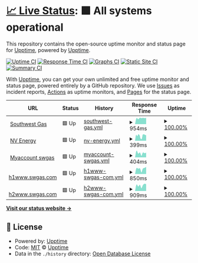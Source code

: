 # [📈 Live Status](https://demo.upptime.js.org): <!--live status--> **🟩 All systems operational**

This repository contains the open-source uptime monitor and status page for [Upptime](https://upptime.js.org), powered by [Upptime](https://github.com/upptime/upptime).

[![Uptime CI](https://github.com/ajshastri/musical-waffle/workflows/Uptime%20CI/badge.svg)](https://github.com/ajshastri/musical-waffle/actions?query=workflow%3A%22Uptime+CI%22)
[![Response Time CI](https://github.com/ajshastri/musical-waffle/workflows/Response%20Time%20CI/badge.svg)](https://github.com/ajshastri/musical-waffle/actions?query=workflow%3A%22Response+Time+CI%22)
[![Graphs CI](https://github.com/ajshastri/musical-waffle/workflows/Graphs%20CI/badge.svg)](https://github.com/ajshastri/musical-waffle/actions?query=workflow%3A%22Graphs+CI%22)
[![Static Site CI](https://github.com/ajshastri/musical-waffle/workflows/Static%20Site%20CI/badge.svg)](https://github.com/ajshastri/musical-waffle/actions?query=workflow%3A%22Static+Site+CI%22)
[![Summary CI](https://github.com/ajshastri/musical-waffle/workflows/Summary%20CI/badge.svg)](https://github.com/ajshastri/musical-waffle/actions?query=workflow%3A%22Summary+CI%22)

With [Upptime](https://upptime.js.org), you can get your own unlimited and free uptime monitor and status page, powered entirely by a GitHub repository. We use [Issues](https://github.com/upptime/upptime/issues) as incident reports, [Actions](https://github.com/ajshastri/musical-waffle/actions) as uptime monitors, and [Pages](https://demo.upptime.js.org) for the status page.

<!--start: status pages-->
<!-- This summary is generated by Upptime (https://github.com/upptime/upptime) -->
<!-- Do not edit this manually, your changes will be overwritten -->
<!-- prettier-ignore -->
| URL | Status | History | Response Time | Uptime |
| --- | ------ | ------- | ------------- | ------ |
| <img alt="" src="https://icons.duckduckgo.com/ip3/www.swgas.com.ico" height="13"> [Southwest Gas](https://www.swgas.com) | 🟩 Up | [southwest-gas.yml](https://github.com/ajshastri/musical-waffle/commits/HEAD/history/southwest-gas.yml) | <details><summary><img alt="Response time graph" src="./graphs/southwest-gas/response-time-week.png" height="20"> 954ms</summary><br><a href="https://ajshastri.github.io/musical-waffle/history/southwest-gas"><img alt="Response time 748" src="https://img.shields.io/endpoint?url=https%3A%2F%2Fraw.githubusercontent.com%2Fajshastri%2Fmusical-waffle%2FHEAD%2Fapi%2Fsouthwest-gas%2Fresponse-time.json"></a><br><a href="https://ajshastri.github.io/musical-waffle/history/southwest-gas"><img alt="24-hour response time 991" src="https://img.shields.io/endpoint?url=https%3A%2F%2Fraw.githubusercontent.com%2Fajshastri%2Fmusical-waffle%2FHEAD%2Fapi%2Fsouthwest-gas%2Fresponse-time-day.json"></a><br><a href="https://ajshastri.github.io/musical-waffle/history/southwest-gas"><img alt="7-day response time 954" src="https://img.shields.io/endpoint?url=https%3A%2F%2Fraw.githubusercontent.com%2Fajshastri%2Fmusical-waffle%2FHEAD%2Fapi%2Fsouthwest-gas%2Fresponse-time-week.json"></a><br><a href="https://ajshastri.github.io/musical-waffle/history/southwest-gas"><img alt="30-day response time 748" src="https://img.shields.io/endpoint?url=https%3A%2F%2Fraw.githubusercontent.com%2Fajshastri%2Fmusical-waffle%2FHEAD%2Fapi%2Fsouthwest-gas%2Fresponse-time-month.json"></a><br><a href="https://ajshastri.github.io/musical-waffle/history/southwest-gas"><img alt="1-year response time 734" src="https://img.shields.io/endpoint?url=https%3A%2F%2Fraw.githubusercontent.com%2Fajshastri%2Fmusical-waffle%2FHEAD%2Fapi%2Fsouthwest-gas%2Fresponse-time-year.json"></a></details> | <details><summary><a href="https://ajshastri.github.io/musical-waffle/history/southwest-gas">100.00%</a></summary><a href="https://ajshastri.github.io/musical-waffle/history/southwest-gas"><img alt="All-time uptime 99.97%" src="https://img.shields.io/endpoint?url=https%3A%2F%2Fraw.githubusercontent.com%2Fajshastri%2Fmusical-waffle%2FHEAD%2Fapi%2Fsouthwest-gas%2Fuptime.json"></a><br><a href="https://ajshastri.github.io/musical-waffle/history/southwest-gas"><img alt="24-hour uptime 100.00%" src="https://img.shields.io/endpoint?url=https%3A%2F%2Fraw.githubusercontent.com%2Fajshastri%2Fmusical-waffle%2FHEAD%2Fapi%2Fsouthwest-gas%2Fuptime-day.json"></a><br><a href="https://ajshastri.github.io/musical-waffle/history/southwest-gas"><img alt="7-day uptime 100.00%" src="https://img.shields.io/endpoint?url=https%3A%2F%2Fraw.githubusercontent.com%2Fajshastri%2Fmusical-waffle%2FHEAD%2Fapi%2Fsouthwest-gas%2Fuptime-week.json"></a><br><a href="https://ajshastri.github.io/musical-waffle/history/southwest-gas"><img alt="30-day uptime 100.00%" src="https://img.shields.io/endpoint?url=https%3A%2F%2Fraw.githubusercontent.com%2Fajshastri%2Fmusical-waffle%2FHEAD%2Fapi%2Fsouthwest-gas%2Fuptime-month.json"></a><br><a href="https://ajshastri.github.io/musical-waffle/history/southwest-gas"><img alt="1-year uptime 99.98%" src="https://img.shields.io/endpoint?url=https%3A%2F%2Fraw.githubusercontent.com%2Fajshastri%2Fmusical-waffle%2FHEAD%2Fapi%2Fsouthwest-gas%2Fuptime-year.json"></a></details>
| <img alt="" src="https://icons.duckduckgo.com/ip3/www.nvenergy.com.ico" height="13"> [NV Energy](https://www.nvenergy.com) | 🟩 Up | [nv-energy.yml](https://github.com/ajshastri/musical-waffle/commits/HEAD/history/nv-energy.yml) | <details><summary><img alt="Response time graph" src="./graphs/nv-energy/response-time-week.png" height="20"> 399ms</summary><br><a href="https://ajshastri.github.io/musical-waffle/history/nv-energy"><img alt="Response time 378" src="https://img.shields.io/endpoint?url=https%3A%2F%2Fraw.githubusercontent.com%2Fajshastri%2Fmusical-waffle%2FHEAD%2Fapi%2Fnv-energy%2Fresponse-time.json"></a><br><a href="https://ajshastri.github.io/musical-waffle/history/nv-energy"><img alt="24-hour response time 441" src="https://img.shields.io/endpoint?url=https%3A%2F%2Fraw.githubusercontent.com%2Fajshastri%2Fmusical-waffle%2FHEAD%2Fapi%2Fnv-energy%2Fresponse-time-day.json"></a><br><a href="https://ajshastri.github.io/musical-waffle/history/nv-energy"><img alt="7-day response time 399" src="https://img.shields.io/endpoint?url=https%3A%2F%2Fraw.githubusercontent.com%2Fajshastri%2Fmusical-waffle%2FHEAD%2Fapi%2Fnv-energy%2Fresponse-time-week.json"></a><br><a href="https://ajshastri.github.io/musical-waffle/history/nv-energy"><img alt="30-day response time 351" src="https://img.shields.io/endpoint?url=https%3A%2F%2Fraw.githubusercontent.com%2Fajshastri%2Fmusical-waffle%2FHEAD%2Fapi%2Fnv-energy%2Fresponse-time-month.json"></a><br><a href="https://ajshastri.github.io/musical-waffle/history/nv-energy"><img alt="1-year response time 374" src="https://img.shields.io/endpoint?url=https%3A%2F%2Fraw.githubusercontent.com%2Fajshastri%2Fmusical-waffle%2FHEAD%2Fapi%2Fnv-energy%2Fresponse-time-year.json"></a></details> | <details><summary><a href="https://ajshastri.github.io/musical-waffle/history/nv-energy">100.00%</a></summary><a href="https://ajshastri.github.io/musical-waffle/history/nv-energy"><img alt="All-time uptime 99.91%" src="https://img.shields.io/endpoint?url=https%3A%2F%2Fraw.githubusercontent.com%2Fajshastri%2Fmusical-waffle%2FHEAD%2Fapi%2Fnv-energy%2Fuptime.json"></a><br><a href="https://ajshastri.github.io/musical-waffle/history/nv-energy"><img alt="24-hour uptime 100.00%" src="https://img.shields.io/endpoint?url=https%3A%2F%2Fraw.githubusercontent.com%2Fajshastri%2Fmusical-waffle%2FHEAD%2Fapi%2Fnv-energy%2Fuptime-day.json"></a><br><a href="https://ajshastri.github.io/musical-waffle/history/nv-energy"><img alt="7-day uptime 100.00%" src="https://img.shields.io/endpoint?url=https%3A%2F%2Fraw.githubusercontent.com%2Fajshastri%2Fmusical-waffle%2FHEAD%2Fapi%2Fnv-energy%2Fuptime-week.json"></a><br><a href="https://ajshastri.github.io/musical-waffle/history/nv-energy"><img alt="30-day uptime 99.39%" src="https://img.shields.io/endpoint?url=https%3A%2F%2Fraw.githubusercontent.com%2Fajshastri%2Fmusical-waffle%2FHEAD%2Fapi%2Fnv-energy%2Fuptime-month.json"></a><br><a href="https://ajshastri.github.io/musical-waffle/history/nv-energy"><img alt="1-year uptime 99.81%" src="https://img.shields.io/endpoint?url=https%3A%2F%2Fraw.githubusercontent.com%2Fajshastri%2Fmusical-waffle%2FHEAD%2Fapi%2Fnv-energy%2Fuptime-year.json"></a></details>
| <img alt="" src="https://icons.duckduckgo.com/ip3/myaccount.swgas.com.ico" height="13"> [Myaccount swgas](https://myaccount.swgas.com) | 🟩 Up | [myaccount-swgas.yml](https://github.com/ajshastri/musical-waffle/commits/HEAD/history/myaccount-swgas.yml) | <details><summary><img alt="Response time graph" src="./graphs/myaccount-swgas/response-time-week.png" height="20"> 404ms</summary><br><a href="https://ajshastri.github.io/musical-waffle/history/myaccount-swgas"><img alt="Response time 358" src="https://img.shields.io/endpoint?url=https%3A%2F%2Fraw.githubusercontent.com%2Fajshastri%2Fmusical-waffle%2FHEAD%2Fapi%2Fmyaccount-swgas%2Fresponse-time.json"></a><br><a href="https://ajshastri.github.io/musical-waffle/history/myaccount-swgas"><img alt="24-hour response time 433" src="https://img.shields.io/endpoint?url=https%3A%2F%2Fraw.githubusercontent.com%2Fajshastri%2Fmusical-waffle%2FHEAD%2Fapi%2Fmyaccount-swgas%2Fresponse-time-day.json"></a><br><a href="https://ajshastri.github.io/musical-waffle/history/myaccount-swgas"><img alt="7-day response time 404" src="https://img.shields.io/endpoint?url=https%3A%2F%2Fraw.githubusercontent.com%2Fajshastri%2Fmusical-waffle%2FHEAD%2Fapi%2Fmyaccount-swgas%2Fresponse-time-week.json"></a><br><a href="https://ajshastri.github.io/musical-waffle/history/myaccount-swgas"><img alt="30-day response time 390" src="https://img.shields.io/endpoint?url=https%3A%2F%2Fraw.githubusercontent.com%2Fajshastri%2Fmusical-waffle%2FHEAD%2Fapi%2Fmyaccount-swgas%2Fresponse-time-month.json"></a><br><a href="https://ajshastri.github.io/musical-waffle/history/myaccount-swgas"><img alt="1-year response time 360" src="https://img.shields.io/endpoint?url=https%3A%2F%2Fraw.githubusercontent.com%2Fajshastri%2Fmusical-waffle%2FHEAD%2Fapi%2Fmyaccount-swgas%2Fresponse-time-year.json"></a></details> | <details><summary><a href="https://ajshastri.github.io/musical-waffle/history/myaccount-swgas">100.00%</a></summary><a href="https://ajshastri.github.io/musical-waffle/history/myaccount-swgas"><img alt="All-time uptime 99.97%" src="https://img.shields.io/endpoint?url=https%3A%2F%2Fraw.githubusercontent.com%2Fajshastri%2Fmusical-waffle%2FHEAD%2Fapi%2Fmyaccount-swgas%2Fuptime.json"></a><br><a href="https://ajshastri.github.io/musical-waffle/history/myaccount-swgas"><img alt="24-hour uptime 100.00%" src="https://img.shields.io/endpoint?url=https%3A%2F%2Fraw.githubusercontent.com%2Fajshastri%2Fmusical-waffle%2FHEAD%2Fapi%2Fmyaccount-swgas%2Fuptime-day.json"></a><br><a href="https://ajshastri.github.io/musical-waffle/history/myaccount-swgas"><img alt="7-day uptime 100.00%" src="https://img.shields.io/endpoint?url=https%3A%2F%2Fraw.githubusercontent.com%2Fajshastri%2Fmusical-waffle%2FHEAD%2Fapi%2Fmyaccount-swgas%2Fuptime-week.json"></a><br><a href="https://ajshastri.github.io/musical-waffle/history/myaccount-swgas"><img alt="30-day uptime 99.92%" src="https://img.shields.io/endpoint?url=https%3A%2F%2Fraw.githubusercontent.com%2Fajshastri%2Fmusical-waffle%2FHEAD%2Fapi%2Fmyaccount-swgas%2Fuptime-month.json"></a><br><a href="https://ajshastri.github.io/musical-waffle/history/myaccount-swgas"><img alt="1-year uptime 99.97%" src="https://img.shields.io/endpoint?url=https%3A%2F%2Fraw.githubusercontent.com%2Fajshastri%2Fmusical-waffle%2FHEAD%2Fapi%2Fmyaccount-swgas%2Fuptime-year.json"></a></details>
| <img alt="" src="https://icons.duckduckgo.com/ip3/h1www.swgas.com.ico" height="13"> [h1www.swgas.com](https://h1www.swgas.com) | 🟩 Up | [h1www-swgas-com.yml](https://github.com/ajshastri/musical-waffle/commits/HEAD/history/h1www-swgas-com.yml) | <details><summary><img alt="Response time graph" src="./graphs/h1www-swgas-com/response-time-week.png" height="20"> 850ms</summary><br><a href="https://ajshastri.github.io/musical-waffle/history/h1www-swgas-com"><img alt="Response time 731" src="https://img.shields.io/endpoint?url=https%3A%2F%2Fraw.githubusercontent.com%2Fajshastri%2Fmusical-waffle%2FHEAD%2Fapi%2Fh1www-swgas-com%2Fresponse-time.json"></a><br><a href="https://ajshastri.github.io/musical-waffle/history/h1www-swgas-com"><img alt="24-hour response time 1132" src="https://img.shields.io/endpoint?url=https%3A%2F%2Fraw.githubusercontent.com%2Fajshastri%2Fmusical-waffle%2FHEAD%2Fapi%2Fh1www-swgas-com%2Fresponse-time-day.json"></a><br><a href="https://ajshastri.github.io/musical-waffle/history/h1www-swgas-com"><img alt="7-day response time 850" src="https://img.shields.io/endpoint?url=https%3A%2F%2Fraw.githubusercontent.com%2Fajshastri%2Fmusical-waffle%2FHEAD%2Fapi%2Fh1www-swgas-com%2Fresponse-time-week.json"></a><br><a href="https://ajshastri.github.io/musical-waffle/history/h1www-swgas-com"><img alt="30-day response time 721" src="https://img.shields.io/endpoint?url=https%3A%2F%2Fraw.githubusercontent.com%2Fajshastri%2Fmusical-waffle%2FHEAD%2Fapi%2Fh1www-swgas-com%2Fresponse-time-month.json"></a><br><a href="https://ajshastri.github.io/musical-waffle/history/h1www-swgas-com"><img alt="1-year response time 729" src="https://img.shields.io/endpoint?url=https%3A%2F%2Fraw.githubusercontent.com%2Fajshastri%2Fmusical-waffle%2FHEAD%2Fapi%2Fh1www-swgas-com%2Fresponse-time-year.json"></a></details> | <details><summary><a href="https://ajshastri.github.io/musical-waffle/history/h1www-swgas-com">100.00%</a></summary><a href="https://ajshastri.github.io/musical-waffle/history/h1www-swgas-com"><img alt="All-time uptime 99.49%" src="https://img.shields.io/endpoint?url=https%3A%2F%2Fraw.githubusercontent.com%2Fajshastri%2Fmusical-waffle%2FHEAD%2Fapi%2Fh1www-swgas-com%2Fuptime.json"></a><br><a href="https://ajshastri.github.io/musical-waffle/history/h1www-swgas-com"><img alt="24-hour uptime 100.00%" src="https://img.shields.io/endpoint?url=https%3A%2F%2Fraw.githubusercontent.com%2Fajshastri%2Fmusical-waffle%2FHEAD%2Fapi%2Fh1www-swgas-com%2Fuptime-day.json"></a><br><a href="https://ajshastri.github.io/musical-waffle/history/h1www-swgas-com"><img alt="7-day uptime 100.00%" src="https://img.shields.io/endpoint?url=https%3A%2F%2Fraw.githubusercontent.com%2Fajshastri%2Fmusical-waffle%2FHEAD%2Fapi%2Fh1www-swgas-com%2Fuptime-week.json"></a><br><a href="https://ajshastri.github.io/musical-waffle/history/h1www-swgas-com"><img alt="30-day uptime 100.00%" src="https://img.shields.io/endpoint?url=https%3A%2F%2Fraw.githubusercontent.com%2Fajshastri%2Fmusical-waffle%2FHEAD%2Fapi%2Fh1www-swgas-com%2Fuptime-month.json"></a><br><a href="https://ajshastri.github.io/musical-waffle/history/h1www-swgas-com"><img alt="1-year uptime 99.93%" src="https://img.shields.io/endpoint?url=https%3A%2F%2Fraw.githubusercontent.com%2Fajshastri%2Fmusical-waffle%2FHEAD%2Fapi%2Fh1www-swgas-com%2Fuptime-year.json"></a></details>
| <img alt="" src="https://icons.duckduckgo.com/ip3/h2www.swgas.com.ico" height="13"> [h2www.swgas.com](https://h2www.swgas.com) | 🟩 Up | [h2www-swgas-com.yml](https://github.com/ajshastri/musical-waffle/commits/HEAD/history/h2www-swgas-com.yml) | <details><summary><img alt="Response time graph" src="./graphs/h2www-swgas-com/response-time-week.png" height="20"> 909ms</summary><br><a href="https://ajshastri.github.io/musical-waffle/history/h2www-swgas-com"><img alt="Response time 724" src="https://img.shields.io/endpoint?url=https%3A%2F%2Fraw.githubusercontent.com%2Fajshastri%2Fmusical-waffle%2FHEAD%2Fapi%2Fh2www-swgas-com%2Fresponse-time.json"></a><br><a href="https://ajshastri.github.io/musical-waffle/history/h2www-swgas-com"><img alt="24-hour response time 1091" src="https://img.shields.io/endpoint?url=https%3A%2F%2Fraw.githubusercontent.com%2Fajshastri%2Fmusical-waffle%2FHEAD%2Fapi%2Fh2www-swgas-com%2Fresponse-time-day.json"></a><br><a href="https://ajshastri.github.io/musical-waffle/history/h2www-swgas-com"><img alt="7-day response time 909" src="https://img.shields.io/endpoint?url=https%3A%2F%2Fraw.githubusercontent.com%2Fajshastri%2Fmusical-waffle%2FHEAD%2Fapi%2Fh2www-swgas-com%2Fresponse-time-week.json"></a><br><a href="https://ajshastri.github.io/musical-waffle/history/h2www-swgas-com"><img alt="30-day response time 729" src="https://img.shields.io/endpoint?url=https%3A%2F%2Fraw.githubusercontent.com%2Fajshastri%2Fmusical-waffle%2FHEAD%2Fapi%2Fh2www-swgas-com%2Fresponse-time-month.json"></a><br><a href="https://ajshastri.github.io/musical-waffle/history/h2www-swgas-com"><img alt="1-year response time 723" src="https://img.shields.io/endpoint?url=https%3A%2F%2Fraw.githubusercontent.com%2Fajshastri%2Fmusical-waffle%2FHEAD%2Fapi%2Fh2www-swgas-com%2Fresponse-time-year.json"></a></details> | <details><summary><a href="https://ajshastri.github.io/musical-waffle/history/h2www-swgas-com">100.00%</a></summary><a href="https://ajshastri.github.io/musical-waffle/history/h2www-swgas-com"><img alt="All-time uptime 99.85%" src="https://img.shields.io/endpoint?url=https%3A%2F%2Fraw.githubusercontent.com%2Fajshastri%2Fmusical-waffle%2FHEAD%2Fapi%2Fh2www-swgas-com%2Fuptime.json"></a><br><a href="https://ajshastri.github.io/musical-waffle/history/h2www-swgas-com"><img alt="24-hour uptime 100.00%" src="https://img.shields.io/endpoint?url=https%3A%2F%2Fraw.githubusercontent.com%2Fajshastri%2Fmusical-waffle%2FHEAD%2Fapi%2Fh2www-swgas-com%2Fuptime-day.json"></a><br><a href="https://ajshastri.github.io/musical-waffle/history/h2www-swgas-com"><img alt="7-day uptime 100.00%" src="https://img.shields.io/endpoint?url=https%3A%2F%2Fraw.githubusercontent.com%2Fajshastri%2Fmusical-waffle%2FHEAD%2Fapi%2Fh2www-swgas-com%2Fuptime-week.json"></a><br><a href="https://ajshastri.github.io/musical-waffle/history/h2www-swgas-com"><img alt="30-day uptime 100.00%" src="https://img.shields.io/endpoint?url=https%3A%2F%2Fraw.githubusercontent.com%2Fajshastri%2Fmusical-waffle%2FHEAD%2Fapi%2Fh2www-swgas-com%2Fuptime-month.json"></a><br><a href="https://ajshastri.github.io/musical-waffle/history/h2www-swgas-com"><img alt="1-year uptime 99.83%" src="https://img.shields.io/endpoint?url=https%3A%2F%2Fraw.githubusercontent.com%2Fajshastri%2Fmusical-waffle%2FHEAD%2Fapi%2Fh2www-swgas-com%2Fuptime-year.json"></a></details>

<!--end: status pages-->

[**Visit our status website →**](https://demo.upptime.js.org)

## 📄 License

- Powered by: [Upptime](https://github.com/upptime/upptime)
- Code: [MIT](./LICENSE) © [Upptime](https://upptime.js.org)
- Data in the `./history` directory: [Open Database License](https://opendatacommons.org/licenses/odbl/1-0/)
